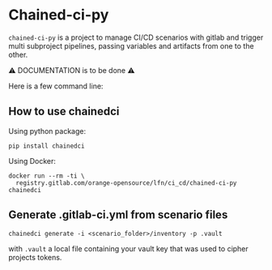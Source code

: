 # Chained-ci-py

`chained-ci-py` is a project to manage CI/CD scenarios with gitlab and
trigger multi subproject pipelines, passing variables and artifacts from
one to the other.

⚠️ DOCUMENTATION is to be done ⚠️

Here is a few command line:

## How to use chainedci

Using python package:

```shell
pip install chainedci
```

Using Docker:

```shell
docker run --rm -ti \
  registry.gitlab.com/orange-opensource/lfn/ci_cd/chained-ci-py chainedci
```

## Generate .gitlab-ci.yml from scenario files

```shell
chainedci generate -i <scenario_folder>/inventory -p .vault
```

with `.vault` a local file containing your vault key that was used to cipher
projects tokens.
